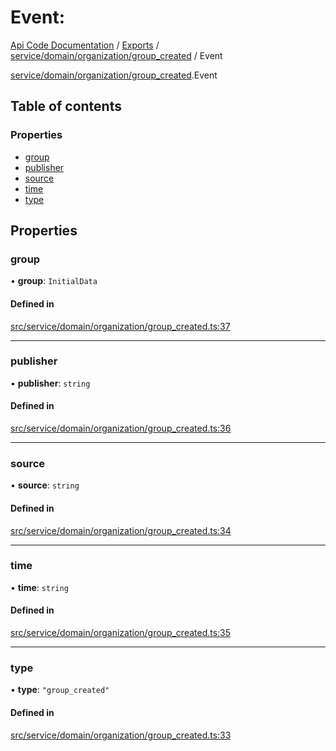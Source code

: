 # Event: 
 
[Api Code Documentation](../README.md) / [Exports](../modules.md) / [service/domain/organization/group\_created](../modules/service_domain_organization_group_created.md) / Event

[service/domain/organization/group_created](../modules/service_domain_organization_group_created.md).Event

## Table of contents

### Properties

- [group](service_domain_organization_group_created.Event.md#group)
- [publisher](service_domain_organization_group_created.Event.md#publisher)
- [source](service_domain_organization_group_created.Event.md#source)
- [time](service_domain_organization_group_created.Event.md#time)
- [type](service_domain_organization_group_created.Event.md#type)

## Properties

### group

• **group**: `InitialData`

#### Defined in

[src/service/domain/organization/group_created.ts:37](https://github.com/openkfw/TruBudget/blob/b9aaff0/api/src/service/domain/organization/group_created.ts#L37)

___

### publisher

• **publisher**: `string`

#### Defined in

[src/service/domain/organization/group_created.ts:36](https://github.com/openkfw/TruBudget/blob/b9aaff0/api/src/service/domain/organization/group_created.ts#L36)

___

### source

• **source**: `string`

#### Defined in

[src/service/domain/organization/group_created.ts:34](https://github.com/openkfw/TruBudget/blob/b9aaff0/api/src/service/domain/organization/group_created.ts#L34)

___

### time

• **time**: `string`

#### Defined in

[src/service/domain/organization/group_created.ts:35](https://github.com/openkfw/TruBudget/blob/b9aaff0/api/src/service/domain/organization/group_created.ts#L35)

___

### type

• **type**: ``"group_created"``

#### Defined in

[src/service/domain/organization/group_created.ts:33](https://github.com/openkfw/TruBudget/blob/b9aaff0/api/src/service/domain/organization/group_created.ts#L33)
